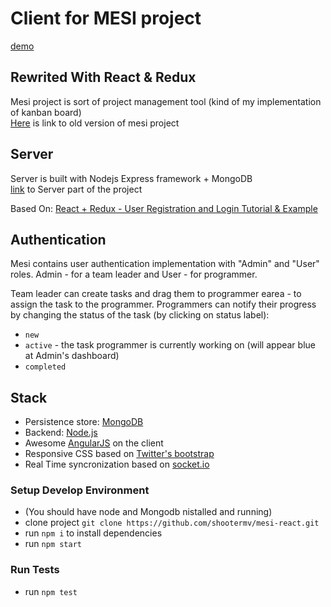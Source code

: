 # Client for MESI project  

[demo](https://shootermv.github.io/react-redux-registration-login-example)


## Rewrited With React & Redux
Mesi project is sort of project management tool (kind of my implementation of kanban board)  
[Here](https://github.com/shootermv/mesi) is link to old version of mesi project

## Server
Server is built with Nodejs Express framework + MongoDB  
[link](https://github.com/shootermv/node-mongo-registration-login-api) to Server part of the project

Based On: [React + Redux - User Registration and Login Tutorial & Example](http://jasonwatmore.com/post/2017/09/16/react-redux-user-registration-and-login-tutorial-example)

## Authentication
Mesi contains user authentication implementation with "Admin" and "User" roles.
Admin - for a team leader and User - for  programmer.

Team leader can create tasks and drag them to programmer earea - to assign the task to the programmer.
Programmers can notify their progress by changing the status of the task (by clicking on status label):

* `new`
* `active` - the task programmer is currently working on (will appear blue at Admin's dashboard)
* `completed`

## Stack

* Persistence store: [MongoDB](http://www.mongodb.org/)
* Backend: [Node.js](http://nodejs.org/)
* Awesome [AngularJS](http://www.angularjs.org/) on the client
* Responsive CSS based on [Twitter's bootstrap](http://twitter.github.com/bootstrap/)
* Real Time syncronization based on [socket.io](https://socket.io/)


### Setup Develop Environment
* (You should have node and Mongodb nistalled and running)
* clone project `git clone https://github.com/shootermv/mesi-react.git`
* run `npm i` to install dependencies
* run  `npm start`

### Run Tests
* run  `npm test`
